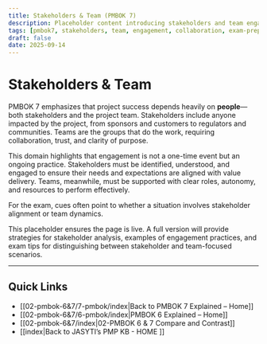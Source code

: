```yaml
---
title: Stakeholders & Team (PMBOK 7)
description: Placeholder content introducing stakeholders and team engagement in PMBOK 7
tags: [pmbok7, stakeholders, team, engagement, collaboration, exam-prep]
draft: false
date: 2025-09-14
---
```

# Stakeholders & Team

PMBOK 7 emphasizes that project success depends heavily on **people**—both stakeholders and the project team. Stakeholders include anyone impacted by the project, from sponsors and customers to regulators and communities. Teams are the groups that do the work, requiring collaboration, trust, and clarity of purpose.  

This domain highlights that engagement is not a one-time event but an ongoing practice. Stakeholders must be identified, understood, and engaged to ensure their needs and expectations are aligned with value delivery. Teams, meanwhile, must be supported with clear roles, autonomy, and resources to perform effectively.  

For the exam, cues often point to whether a situation involves stakeholder alignment or team dynamics.  

This placeholder ensures the page is live. A full version will provide strategies for stakeholder analysis, examples of engagement practices, and exam tips for distinguishing between stakeholder and team-focused scenarios.

---
## Quick Links
- [[02-pmbok-6&7/7-pmbok/index|Back to PMBOK 7 Explained – Home]]
- [[02-pmbok-6&7/6-pmbok/index|PMBOK 6 Explained – Home]]
- [[02-pmbok-6&7/index|02-PMBOK 6 & 7 Compare and Contrast]]
- [[index|Back to JASYTI’s PMP KB - HOME ]]